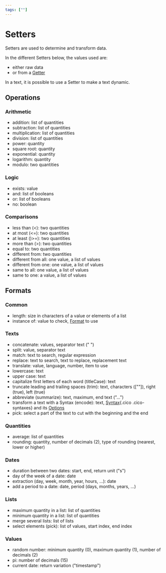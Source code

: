 ```yaml
---
tags: [""]
---
```


# Setters

Setters are used to determine and transform data.

In the different Setters below, the values used are:

- either raw data
- or from a [Getter](/concepts/recipes/getters)

In a text, it is possible to use a Setter to make a text dynamic.

## Operations

### Arithmetic
- addition: list of quantities
- subtraction: list of quantities
- multiplication: list of quantities
- division: list of quantities
- power: quantity
- square root: quantity
- exponential: quantity
- logarithm: quantity
- modulo: two quantities

### Logic
- exists: value
- and: list of booleans
- or: list of booleans
- no: boolean

### Comparisons
- less than (<): two quantities
- at most (<=): two quantities
- at least ()>=): two quantities
- more than (>): two quantities
- equal to: two quantities
- different from: two quantities
- different from all: one value, a list of values
- different from one: one value, a list of values
- same to all: one value, a list of values
- same to one: a value, a list of values


## Formats

### Common
- length: size in characters of a value or elements of a list
- instance of: value to check, [Format](/concepts/recipes/formats) to use

### Texts
- concatenate: values, separator text (" ")
- split: value, separator text
- match: text to search, regular expression
- replace: text to search, text to replace, replacement text
- translate: value, language, number, item to use
- lowercase: text
- upper case: text
- capitalize first letters of each word (titleCase): text
- truncate leading and trailing spaces (trim): text, characters ([""]), right (true), left (true)
- abbreviate (summarize): text, maximum, end text ("...")
- transform a text with a Syntax (encode): text, [Syntax](/concepts/validations/syntaxes){.cico .cico-syntaxes} and its [Options](/concepts/recipes/options)
- pick: select a part of the text to cut with the beginning and the end

### Quantities
- average: list of quantities
- rounding: quantity, number of decimals (2), type of rounding (nearest, lower or higher)

### Dates
- duration between two dates: start, end, return unit ("s")
- day of the week of a date: date
- extraction (day, week, month, year, hours, ...): date
- add a period to a date: date, period (days, months, years, ...)

### Lists
- maximum quantity in a list: list of quantities
- minimum quantity in a list: list of quantities
- merge several lists: list of lists
- select elements (pick): list of values, start index, end index

### Values
- random number: minimum quantity (0), maximum quantity (1), number of decimals (2)
- pi: number of decimals (15)
- current date: return variation ("timestamp")
